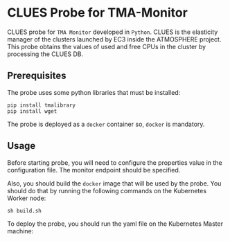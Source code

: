 # CLUES Probe for TMA-Monitor

CLUES probe for `TMA Monitor` developed in `Python`. CLUES is the elasticity manager of the clusters launched by EC3 inside the ATMOSPHERE project. This probe obtains the values of used and free CPUs in the cluster by processing the CLUES DB.


## Prerequisites
The probe uses some python libraries that must be installed:


```pip install requests
pip install tmalibrary
pip install wget
```

The probe is deployed as a `docker` container so, `docker` is mandatory. 

## Usage

Before starting probe, you will need to configure the properties value in the configuration file. The monitor endpoint should be specified.

Also, you should build the `docker` image that will be used by the probe. You should do that by running the following commands on the Kubernetes Worker node:

```cd clues-probe/
sh build.sh
```

To deploy the probe, you should run the yaml file on the Kubernetes Master machine:

```kubectl create -f clues-probe.yaml
```
